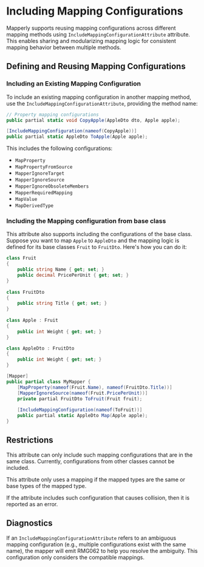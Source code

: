 ﻿---
sidebar_position: 17
description: Including Mapping Configurations
---

# Including Mapping Configurations

Mapperly supports reusing mapping configurations across different mapping methods using
`IncludeMappingConfigurationAttribute` attribute. This enables sharing and modularizing mapping logic for consistent
mapping behavior between multiple methods.

## Defining and Reusing Mapping Configurations

### Including an Existing Mapping Configuration

To include an existing mapping configuration in another mapping method, use the `IncludeMappingConfigurationAttribute`,
providing the method name:

```csharp
// Property mapping configurations
public partial static void CopyApple(AppleDto dto, Apple apple);

[IncludeMappingConfiguration(nameof(CopyApple))] 
public partial static AppleDto ToApple(Apple apple);
```

This includes the following configurations:
- `MapProperty`
- `MapPropertyFromSource`
- `MapperIgnoreTarget`
- `MapperIgnoreSource`
- `MapperIgnoreObsoleteMembers`
- `MapperRequiredMapping`
- `MapValue`
- `MapDerivedType`

### Including the Mapping configuration from base class

This attribute also supports including
the configurations of the base class. Suppose you want to map
`Apple` to `AppleDto` and the mapping logic is defined for its base classes `Fruit` to `FruitDto`.
Here's how you can do it:

```csharp
class Fruit 
{
    public string Name { get; set; }
    public decimal PricePerUnit { get; set; }
} 
    
class FruitDto 
{
    public string Title { get; set; }
}
    
class Apple : Fruit 
{
    public int Weight { get; set; }
} 

class AppleDto : FruitDto 
{
    public int Weight { get; set; }
}

[Mapper]
public partial class MyMapper {
    [MapProperty(nameof(Fruit.Name), nameof(FruitDto.Title))]
    [MapperIgnoreSource(nameof(Fruit.PricePerUnit))] 
    private partial FruitDto ToFruit(Fruit fruit);
    
    [IncludeMappingConfiguration(nameof(ToFruit))]
    public partial static AppleDto Map(Apple apple);
}
```

## Restrictions

This attribute can only include such mapping configurations that are in the same class.
Currently, configurations from other classes cannot be included.

This attribute only uses a mapping if the mapped types are the same or base types of
the mapped type.

If the attribute includes such configuration that causes collision, then it is reported as an error.

## Diagnostics

If an `IncludeMappingConfigurationAttribute` refers to an ambiguous mapping configuration (e.g., multiple 
configurations exist with the same name), the mapper will emit RMG062 to help you resolve the ambiguity. 
This configuration only considers the compatible mappings.

